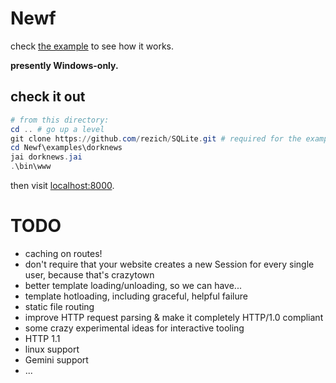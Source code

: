 Newf
====
check [the example](examples/dorknews) to see how it works.

**presently Windows-only.**


check it out
------------

```powershell
# from this directory:
cd .. # go up a level
git clone https://github.com/rezich/SQLite.git # required for the example
cd Newf\examples\dorknews
jai dorknews.jai
.\bin\www
```
then visit [localhost:8000](localhost:8000).


TODO
====
 - caching on routes!
 - don't require that your website creates a new Session for every single user, because that's crazytown
 - better template loading/unloading, so we can have...
 - template hotloading, including graceful, helpful failure
 - static file routing
 - improve HTTP request parsing & make it completely HTTP/1.0 compliant
 - some crazy experimental ideas for interactive tooling
 - HTTP 1.1
 - linux support
 - Gemini support
 - ...
